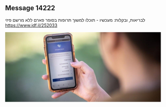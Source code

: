 ## Message 14222

לבריאות, ובקלות:
מעכשיו - תוכלו למשוך תרופות בסופר פארם ללא מרשם פיזי
https://www.idf.il/252033

![Photo](14222/14222_photo.jpg)
